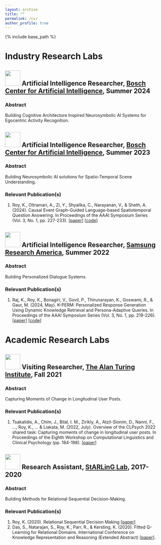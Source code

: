 ```yaml
---
layout: archive
title: ""
permalink: /cv/
author_profile: true
---
```


{% include base_path %}

Industry Research Labs
======

## <img src="https://github.com/kauroy1994/home/assets/57400980/8891649c-c178-41b9-8182-18d9c138fc95" width="50" height="50"> Artificial Intelligence Researcher, [Bosch Center for Artificial Intelligence](https://www.bosch-ai.com/), Summer 2024
###  Abstract
Building Cognitive Architecture Inspired Neurosymbolic AI Systems for Egocentric Activity Recognition.

## <img src="https://github.com/kauroy1994/home/assets/57400980/8891649c-c178-41b9-8182-18d9c138fc95" width="50" height="50"> Artificial Intelligence Researcher, [Bosch Center for Artificial Intelligence](https://www.bosch-ai.com/), Summer 2023
###  Abstract
Building Neurosymbolic AI solutions for Spatio-Temporal Scene Understanding.
### Relevant Publication(s)
1. Roy, K., Oltramari, A., Zi, Y., Shyalika, C., Narayanan, V., & Sheth, A. (2024). Causal Event Graph-Guided Language-based Spatiotemporal Question Answering. In Proceedings of the AAAI Symposium Series (Vol. 3, No. 1, pp. 227-233). [[paper](https://ojs.aaai.org/index.php/AAAI-SS/article/view/31204)] [[code](https://github.com/kauroy1994/CEG-QA)]

## <img src="https://github.com/kauroy1994/home/assets/57400980/fb8570c9-f216-43e4-ad94-7e34d435e81f" width="50" height="50"> Artificial Intelligence Researcher, [Samsung Research America](https://www.linkedin.com/company/sra-samsungreasearchamerica/), Summer 2022
###  Abstract
Building Personalized Dialogue Systems.

### Relevant Publication(s)
1. Raj, K., Roy, K., Bonagiri, V., Govil, P., Thirunarayan, K., Goswami, R., & Gaur, M. (2024, May). K-PERM: Personalized Response Generation Using Dynamic Knowledge Retrieval and Persona-Adaptive Queries. In Proceedings of the AAAI Symposium Series (Vol. 3, No. 1, pp. 219-226). [[paper](https://ojs.aaai.org/index.php/AAAI-SS/article/view/31203)] [[code](https://github.com/kanak8278/DialogKPERM)]

Academic Research Labs
======

## <img src="https://github.com/kauroy1994/home/assets/57400980/9b93393b-d4ae-49c0-8530-38e054fc5dda" width="50" height="50"> Visiting Researcher, [The Alan Turing Institute](https://www.linkedin.com/school/the-alan-turing-institute/), Fall 2021
###  Abstract
Capturing Moments of Change in Longitudinal User Posts.

### Relevant Publication(s)
1. Tsakalidis, A., Chim, J., Bilal, I. M., Zirikly, A., Atzil-Slonim, D., Nanni, F., ..., Roy, K., ... & Liakata, M. (2022, July). Overview of the CLPsych 2022 shared task: Capturing moments of change in longitudinal user posts. In Proceedings of the Eighth Workshop on Computational Linguistics and Clinical Psychology (pp. 184-198). [[paper](https://aclanthology.org/2022.clpsych-1.16.pdf)]

## <img src="https://github.com/kauroy1994/home/assets/57400980/1c47b9bd-0afc-415e-b02e-e8aea865c00c" width="50" height="50"> Research Assistant, [StARLinG Lab](https://starling.utdallas.edu/), 2017-2020
###  Abstract
Building Methods for Relational Sequential Decision-Making.

### Relevant Publication(s)
1. Roy, K. (2020). Relational Sequential Decision Making [[paper](https://scholarcommons.sc.edu/cgi/viewcontent.cgi?article=1604&context=aii_fac_pub)]
2. Das, S., Natarajan, S., Roy, K., Parr, R., & Kersting, K. (2020). Fitted Q-Learning for Relational Domains. International Conference on Knowledge Representation and Reasoning (Extended Abstract) [[paper](https://starling.utdallas.edu/assets/pdfs/KR_Fitted_Q.pdf)].

